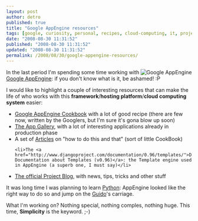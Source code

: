```yaml
---
layout: post
author: detro
published: true
title: "Google AppEngine resources"
tags: [google, curiosity, personal, recipes, cloud-computing, it, project, python, cookbook, template, english, gae, django, appengine]
date: "2008-08-30 11:31:52"
published: "2008-08-30 11:31:52"
updated: "2008-08-30 11:31:52"
permalink: /2008/08/30/google-appengine-resources/
---
```


<img src="http://code.google.com/appengine/images/appengine_lowres.jpg" alt="Google AppEngine" align="right"/>
In the last period I'm spending some time working with <a href="http://appengine.google.com">Google AppEngine</a>: if you don't know what is it, be ashamed! :P

I would like to highlight a couple of interesting resources that can make the life of who works with this <strong>framework</strong>/<strong>hosting platform</strong>/<strong>cloud computing system</strong> easier:
<ul>
	<li><a href="http://appengine-cookbook.appspot.com/">Google AppEngine Cookbook</a> with a lot of good recipe (there are few now, written by the Googlers, but I'm sure it's gona blow up soon)</li>

<li><a href="http://appgallery.appspot.com/">The App Gallery</a>, with a lot of interesting applications already in production phase</li>
<li>A set of <a href="http://code.google.com/appengine/articles/">Articles</a> on "how to do this and that" (sort of little CookBook)</li>

	<li>The <a href="http://www.djangoproject.com/documentation/0.96/templates/">Django Documentation about Templates (v0.96)</a>: the Template engine used in AppEngine (a superb one, I must say)</li>
<li><a href="http://googleappengine.blogspot.com/">The official Project Blog</a>, with news, tips, tricks and other stuff</li>
</ul>

It was long time I was planning to learn <a href="http://www.python.org/">Python</a>: AppEngine looked like the right way to do so and jump on the <a href="http://www.python.org/~guido/">Guido</a>'s carriage.

What I'm working on? Nothing special, nothing comples, nothing huge. This time, <strong>Simplicity</strong> is the keyword. ;-) 
